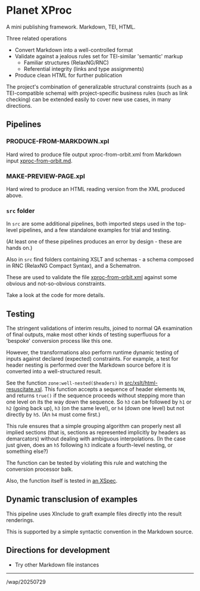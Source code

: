 # Planet XProc

A mini publishing framework. Markdown, TEI, HTML.

Three related operations

- Convert Markdown into a well-controlled format
- Validate against a jealous rules set for TEI-similar 'semantic' markup
  - Familiar structures (RelaxNG/RNC)
  - Referential integrity (links and type assignments) 
- Produce clean HTML for further publication

The project's combination of generalizable structural constraints (such as a TEI-compatible schema) with project-specific business rules (such as link checking) can be extended easily to cover new use cases, in many directions.

## Pipelines

### PRODUCE-FROM-MARKDOWN.xpl

Hard wired to produce file output xproc-from-orbit.xml from Markdown input [xproc-from-orbit.md](xproc-from-orbit.md).

### MAKE-PREVIEW-PAGE.xpl

Hard wired to produce an HTML reading version from the XML produced above.

### `src` folder

In `src` are some additional pipelines, both imported steps used in the top-level pipelines, and a few standalone examples for trial and testing.

(At least one of these pipelines produces an error by design - these are hands on.)

Also in `src` find folders containing XSLT and schemas - a schema composed in RNC (RelaxNG Compact Syntax), and a Schematron.

These are used to validate the file [xproc-from-orbit.xml](xproc-from-orbit.xml) against some obvious and not-so-obvious constraints.

Take a look at the code for more details.

## Testing

The stringent validations of interim results, joined to normal QA examination of final outputs, make most other kinds of testing superfluous for a 'bespoke' conversion process like this one.

However, the transformations also perform runtime dynamic testing of inputs against declared (expected) constraints. For example, a test for header nesting is performed over the Markdown source before it is converted into a well-structured result.

See the function `zone:well-nested($headers)` in [src/xslt/html-resuscitate.xsl](src/xslt/html-resuscitate.xsl). This function accepts a sequence of header elements `hN`, and returns `true()` if the sequence proceeds without stepping more than one level on its the way down the sequence. So `h3` can be followed by `h1` or `h2` (going back up), `h3` (on the same level), or `h4` (down one level) but not directly by `h5`. (An `h4` must come first.)

This rule ensures that a simple grouping algorithm can properly nest all implied sections (that is, sections as represented implicitly by headers as demarcators) without dealing with ambiguous interpolations. (In the case just given, does an `h5` following `h3` indicate a fourth-level nesting, or something else?)

The function can be tested by violating this rule and watching the conversion processor balk.

Also, the function itself is tested in [an XSpec](src/xslt/header-nesting.xspec).

## Dynamic transclusion of examples

This pipeline uses XInclude to graft example files directly into the result renderings.

This is supported by a simple syntactic convention in the Markdown source.

## Directions for development

- Try other Markdown file instances

---
/wap/20250729

